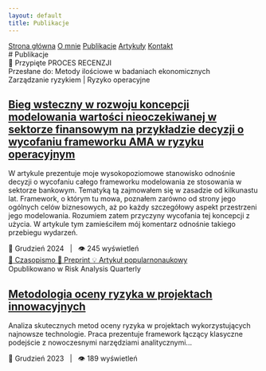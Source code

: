 ```yaml
---
layout: default
title: Publikacje
---
```

<div id="myMenu">
  <a href="/" class="menu-option">Strona główna</a>
  <a href="/about" class="menu-option">O mnie</a>
  <a href="/publications" class="menu-option">Publikacje</a>
  <a href="/articles" class="menu-option">Artykuły</a>
  <a href="/contact" class="menu-option">Kontakt</a>
</div>

<div class="square"></div>
<div class="square1"></div>
<div class="square2"></div>
<div class="square-big"></div>



<div class="publications-container">
  # Publikacje


  
<div class="publication-card">
    <span class="publication-pin">📌 Przypięte</span>
    <span class="publication-status status-review">PROCES RECENZJI</span>
    <div class="publication-source">Przesłane do: Metody ilościowe w badaniach ekonomicznych</div>
    <div class="publication-domain">
        <span class="domain-primary">Zarządzanie ryzykiem</span>
        <span class="domain-separator">|</span>
        <span class="domain-secondary">Ryzyko operacyjne</span>
    </div>
    <h2 class="publication-title">
      <a href="{{ site.baseurl }}/publications/oprisk_2024_12_cancellation" class="publication-link">
        Bieg wsteczny w rozwoju koncepcji modelowania wartości nieoczekiwanej w sektorze finansowym na przykładzie decyzji o wycofaniu frameworku AMA w ryzyku operacyjnym
      </a>
    </h2>
    <p class="publication-description">W artykule prezentuje moje wysokopoziomowe stanowisko odnośnie decyzji o wycofaniu całego frameworku modelowania ze stosowania w sektorze bankowym. Tematyką tą zajmowałem się w zasadzie od kilkunastu lat. Framework, o którym tu mowa, poznałem zarówno od strony jego ogólnych celów biznesowych, aż po każdy szczegółowy aspekt przestrzeni jego modelowania. Rozumiem zatem przyczyny wycofania tej koncepcji z użycia. W artykule tym zamieściłem mój komentarz odnośnie takiego przebiegu wydarzeń.</p>
    <div class="publication-meta">📅 Grudzień 2024 &nbsp;&nbsp;|&nbsp;&nbsp; 👁️ 245 wyświetleń</div>
    <!-- Dodane linki do zasobów -->
    <div class="publication-resources">
      <a href="URL_DO_CZASOPISMA" class="resource-link" target="_blank">
        <span class="resource-icon">📰</span> Czasopismo
      </a>
      <a href="URL_DO_PREPRINTU" class="resource-link" target="_blank">
        <span class="resource-icon">📄</span> Preprint
      </a>
      <a href="URL_DO_MEDIUM" class="resource-link" target="_blank">
        <span class="resource-icon">💡</span> Artykuł popularnonaukowy
      </a>
    </div>
</div>



  <div class="publication-card">
    <div class="publication-source">Opublikowano w Risk Analysis Quarterly</div>
    <h2 class="publication-title">
      <a href="{{ site.baseurl }}/publications/2023-12-risk-assessment" class="publication-link">
        Metodologia oceny ryzyka w projektach innowacyjnych
      </a>
    </h2>
    <p class="publication-description">Analiza skutecznych metod oceny ryzyka w projektach wykorzystujących najnowsze technologie. Praca prezentuje framework łączący klasyczne podejście z nowoczesnymi narzędziami analitycznymi...</p>
    <div class="publication-meta">📅 Grudzień 2023 &nbsp;&nbsp;|&nbsp;&nbsp; 👁️ 189 wyświetleń</div>
  </div>
</div>
